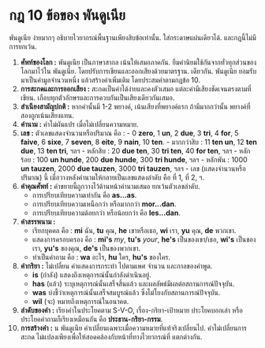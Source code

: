 # กฎ 10 ข้อของ พันดูเนีย

พันดูเนีย ง่ายมากๆ อธิบายไวยากรณ์พื้นฐานเพียงสิบข้อเท่านั้น.
ใส่กระดาษแผ่นเดียวได้.
และกฎนี้ไม่มีการยกเว้น.

1. **ศัพท์ของโลก :**
   พันดูเนีย เป็นภาษาสากล เน้นให้เสมอภาคกัน.
   ยืมคำนิยมใช้กันจากทั่วทุกส่วนของโลกมาไว้ใน พันดูเนีย.
   โดยปรับการเขียนและออกเสียงด้วยมาตรฐาน.
   เดียวกัน.
   พันดูเนีย ยอมรับมาเป็นคำมูลจำนวนหนึ่ง แล้วสร้างคำเพิ่มเติม โดยประสมคำตามกฎข้อ 10.
2. **การสะกดและการออกเสียง :**
   สะกดเป็นคำได้ง่ายและคงตัวเสมอ แต่ละคำมีเสียงชัดเจนตรงตามที่เขียน.
   เกือบทุกตัวอักษรและการควบกันเป็นเสียงเดียวกันเสมอ.
3. **สำเนียงสามัญปกติ :**
   หากคำนั้นมี 1-2 พยางค์, เน้นเสียงที่พยางค์แรก ถ้ามีมากกว่านั้น พยางค์ที่สองถูกเน้นเสียงแทน.
4. **คำนาม :**
   คำไม่ผันแปร เมื่อไม่เปลี่ยนความหมาย.
5. **เลข :**
   ตัวเลขแสดงจำนวนหรือปริมาณ คือ :
       - 0 **zero**, 1 **un**, 2 **due**, 3 **tri**, 4 **for**, 5 **faive**, 6 **sixe**,
         7 **seven**, 8 **eite**, 9 **nain**, 10 **ten**.
       - มากกว่าสิบ : 11 **ten un**, 12 **ten due**, 13 **ten tri**, ฯลฯ
       - หลักสิบ : 20 **due ten**, 30 **tri ten**, 40 **for ten**, ฯลฯ
       - หลักร้อย : 100 **un hunde**, 200 **due hunde**, 300 **tri hunde**, ฯลฯ
       - หลักพัน : 1000 **un tauzen**, 2000 **due tauzen**, 3000 **tri tauzen**, ฯลฯ
       - เลข (แสดงจำนวนหรือปริมาณ) นี้ เมื่อวางหลังคำนามให้กลายเป็นเลขแสดงลำดับ คือ ที่ 1, ที่ 2, ฯ.
6. **คำคุณศัพท์ :**
   คำขยายนี้ถูกวางไว้ด้านหน้าคำนามเสมอ ยกเว้นตัวเลขลำดับ.
    - การเปรียบเทียบความเท่ากัน คือ **as...as**.
    - การเปรียบเทียบความเหนือกว่า หรือมากกว่า **mor...dan**.
    - การเปรียบเทียบความด้อยกว่า หรือน้อยกว่า คือ **les...dan**.
7. **คำสรรพนาม :**
    - เรียกบุคคล คือ :
     **mi** ฉัน, **tu** คุณ, **he** เขาหรือเธอ,
     **wi** เรา, **yu** คุณ, **de** พวกเขา.
    - แสดงการครอบครอง คือ :
      **mi's** _my_, **tu's** _your_, **he's** เป็นของเขา/เธอ,
      **wi's** เป็นของเรา, **yu's** ของคุณ, **de's** เป็นของพวกเขา.
     - ทำเป็นคำถาม คือ : **wa** อะไร, **hu** ใคร, **hu's** ของใคร.
8. **คำกริยา :**
   ไม่เปลี่ยน คำแสดงการกระทำ ไปตามเพศ จำนวน และกาลของคำพูด.
    - **is** (กำลัง) แสดงถึงเหตุการณ์นั้นกำลังดำเนินอยู่.
    - **has** (แล้ว) ระบุเหตุการณ์นั้นเสร็จสิ้นแล้ว และผลลัพธ์มีผลต่อสถานการณ์ปัจจุบัน.
    - **was** บ่งชี้ว่าเหตุการณ์นั้นเสร็จสมบูรณ์แล้ว ซึ่งไม่โยงกับสถานการณ์ปัจจุบัน.
    - **wil** (จะ) หมายถึงเหตุการณ์ในอนาคต.
9. **ลำดับของคำ :**
    เรียงคำในประโยคตาม S-V-O, เรื่อง-กริยา-เป้าหมาย ประโยคบอกเล่า หรือ ประโยคคำถามก็เรียงเหมือนกัน คือ **ประธาน-กริยา-กรรม**.
10. **การสร้างคำ :**
   น พันดูเนีย คำเปลี่ยนเฉพาะเมื่อความหมายที่แท้จริงเปลี่ยนไป.
   คำไม่เปลี่ยนการสะกด ไม่แปลงเพียงเพื่อให้สอดคล้องกับหน้าที่ทางไวยากรณ์ที่ แตกต่างกัน.

